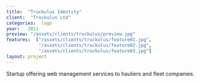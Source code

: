 ```yaml
---
title:  "Truckulus Identity"
client:  "Truckulus Ltd"
categories:  logo
year:   2011
preview: "/assets/clients/truckulus/preview.jpg"
features:  ["/assets/clients/truckulus/feature01.jpg",
            "/assets/clients/truckulus/feature02.jpg",
            "/assets/clients/truckulus/feature03.jpg"]
layout: project            
---
```


Startup offering web management services to hauliers and fleet companies. 
